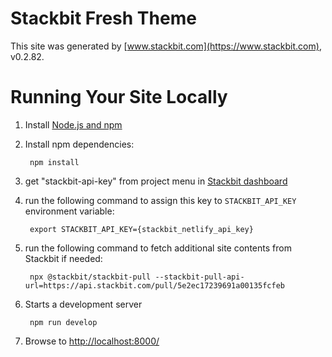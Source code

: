 # Stackbit Fresh Theme

This site was generated by [www.stackbit.com](https://www.stackbit.com), v0.2.82.

# Running Your Site Locally

1. Install [Node.js and npm](https://nodejs.org/en/)

1. Install npm dependencies:

        npm install

1. get "stackbit-api-key" from project menu in [Stackbit dashboard](https://app.stackbit.com/dashboard)

1. run the following command to assign this key to `STACKBIT_API_KEY` environment variable:

        export STACKBIT_API_KEY={stackbit_netlify_api_key}

1. run the following command to fetch additional site contents from Stackbit if needed:

        npx @stackbit/stackbit-pull --stackbit-pull-api-url=https://api.stackbit.com/pull/5e2ec17239691a00135fcfeb

1. Starts a development server

        npm run develop

1. Browse to [http://localhost:8000/](http://localhost:8000/)
